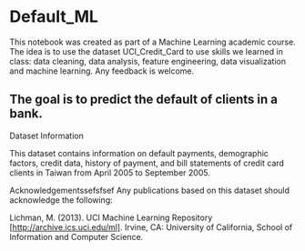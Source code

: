 # Default_ML

This notebook was created as part of a Machine Learning academic course.
The idea is to use the dataset UCI_Credit_Card to use skills we learned in class: data cleaning, data analysis, feature engineering, data visualization and machine learning. 
Any feedback is welcome.

## The goal is to predict the default of clients in a bank.


Dataset Information

This dataset contains information on default payments, demographic factors, credit data, history of payment, and bill statements of credit card clients in Taiwan from April 2005 to September 2005.




Acknowledgementssefsfsef
Any publications based on this dataset should acknowledge the following:

Lichman, M. (2013). UCI Machine Learning Repository [http://archive.ics.uci.edu/ml]. Irvine, CA: University of California, School of Information and Computer Science.

